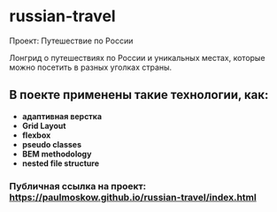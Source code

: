 # russian-travel
Проект: Путешествие по России

Лонгрид о путешествиях по России и уникальных местах, которые можно посетить в разных уголках страны.

## В поекте применены такие технологии, как:

* **адаптивная верстка**
* **Grid Layout**
* **flexbox**
* **pseudo classes**
* **BEM methodology**
* **nested file structure**

### Публичная ссылка на проект: https://paulmoskow.github.io/russian-travel/index.html 
